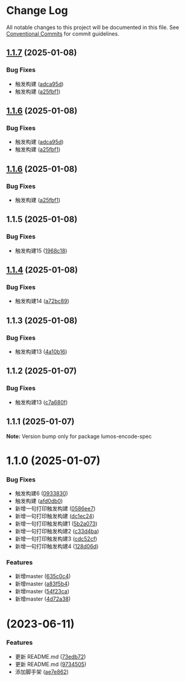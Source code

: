 # Change Log

All notable changes to this project will be documented in this file.
See [Conventional Commits](https://conventionalcommits.org) for commit guidelines.

## [1.1.7](https://github.com/Hohuade/fe-space/compare/v1.1.5...v1.1.7) (2025-01-08)


### Bug Fixes

* 触发构建 ([adca95d](https://github.com/Hohuade/fe-space/commit/adca95d4a73ecc7dcb4b84b9cfadd0f9d50c4380))
* 触发构建 ([a25fbf1](https://github.com/Hohuade/fe-space/commit/a25fbf102dbe53b21d706fbac0997ba4203f7cae))





## [1.1.6](https://github.com/Hohuade/fe-space/compare/v1.1.5...v1.1.6) (2025-01-08)


### Bug Fixes

* 触发构建 ([adca95d](https://github.com/Hohuade/fe-space/commit/adca95d4a73ecc7dcb4b84b9cfadd0f9d50c4380))
* 触发构建 ([a25fbf1](https://github.com/Hohuade/fe-space/commit/a25fbf102dbe53b21d706fbac0997ba4203f7cae))





## [1.1.6](https://github.com/Hohuade/fe-space/compare/v1.1.5...v1.1.6) (2025-01-08)


### Bug Fixes

* 触发构建 ([a25fbf1](https://github.com/Hohuade/fe-space/commit/a25fbf102dbe53b21d706fbac0997ba4203f7cae))





## 1.1.5 (2025-01-08)


### Bug Fixes

*  触发构建15 ([1968c18](https://github.com/Hohuade/fe-space/commit/1968c18e4f00b92cbf475a737aba393ee3e0f5ca))





## [1.1.4](https://github.com/Hohuade/fe-space/compare/v1.1.3...v1.1.4) (2025-01-08)


### Bug Fixes

*  触发构建14 ([a72bc89](https://github.com/Hohuade/fe-space/commit/a72bc89b3dc2cce62d3bacf0682bb456d323f2c9))





## 1.1.3 (2025-01-08)


### Bug Fixes

*  触发构建13 ([4a10b16](https://github.com/Hohuade/fe-space/commit/4a10b163c4d0bf1a756daa8991b92a803507da03))





## 1.1.2 (2025-01-07)


### Bug Fixes

*  触发构建13 ([c7a680f](https://github.com/Hohuade/fe-space/commit/c7a680f576d27eb6b2eb704a4185edf0122c7cc7))





## 1.1.1 (2025-01-07)

**Note:** Version bump only for package lumos-encode-spec





# 1.1.0 (2025-01-07)


### Bug Fixes

*  触发构建6 ([0933830](https://github.com/Hohuade/fe-space/commit/093383028584f81214b7404500d880ebb67e9a3e))
* 触发构建 ([afd0db0](https://github.com/Hohuade/fe-space/commit/afd0db03b72964300e2e6c53d5b2453d75d3f684))
* 新增一句打印触发构建 ([0586ee7](https://github.com/Hohuade/fe-space/commit/0586ee7ad1c280439af4cc4f09c2a90f3958c651))
* 新增一句打印触发构建 ([dc1ec24](https://github.com/Hohuade/fe-space/commit/dc1ec240b6119f88d31f10dacbd4f5bc3560f3f1))
* 新增一句打印触发构建1 ([5b2a073](https://github.com/Hohuade/fe-space/commit/5b2a0739e63be0058f40dfa84132d6335135515c))
* 新增一句打印触发构建2 ([c33d4ba](https://github.com/Hohuade/fe-space/commit/c33d4ba4d6de8107bfc5e478e548a9f753762a40))
* 新增一句打印触发构建3 ([cdc52cf](https://github.com/Hohuade/fe-space/commit/cdc52cf2597e6a77970bab12883164e6a3e9fded))
* 新增一句打印触发构建4 ([128d06d](https://github.com/Hohuade/fe-space/commit/128d06d5ed917df1096c846dfbe56b47b7e95b71))


### Features

* 新增master ([635c0c4](https://github.com/Hohuade/fe-space/commit/635c0c41a3a459ee39c8cd0ab53c290d890d4f4b))
* 新增master ([a83f5b4](https://github.com/Hohuade/fe-space/commit/a83f5b4663f6cdaad81cbbcfd38da7f53ddb7f69))
* 新增master ([54f23ca](https://github.com/Hohuade/fe-space/commit/54f23cae5b7c9221aa2fc4279cd704f3c3617bf1))
* 新增master ([4d72a38](https://github.com/Hohuade/fe-space/commit/4d72a3861e4e7bd7a76ed375d4e0b6944833ae65))





# [](https://github.com/encode-studio-fe/fe-spec/compare/v0.0.6...v) (2023-06-11)


### Features

* 更新 README.md ([73edb72](https://github.com/encode-studio-fe/fe-spec/commit/73edb7229db8e918d2045817a3e9a7e34feb3d3d))
* 更新 README.md ([9734505](https://github.com/encode-studio-fe/fe-spec/commit/9734505e1d9832d039c6850f6b58e1c007b23aa0))
* 添加脚手架 ([ae7e862](https://github.com/encode-studio-fe/fe-spec/commit/ae7e8628243033ae999dbcca085b8df9acdb93c2))

